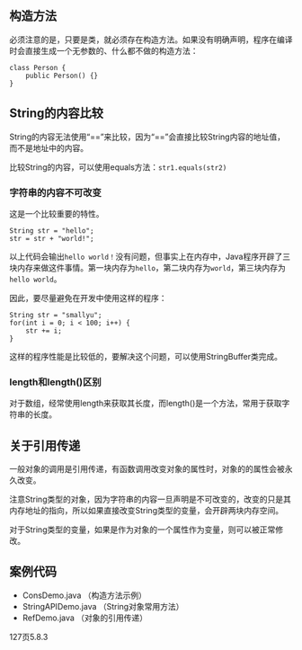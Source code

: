 ## 构造方法

必须注意的是，只要是类，就必须存在构造方法。如果没有明确声明，程序在编译时会直接生成一个无参数的、什么都不做的构造方法：

```
class Person {
    public Person() {}
}
```

## String的内容比较

String的内容无法使用“==”来比较，因为“==”会直接比较String内容的地址值，而不是地址中的内容。

比较String的内容，可以使用equals方法：`str1.equals(str2)`

### 字符串的内容不可改变

这是一个比较重要的特性。

```
String str = "hello";
str = str + "world!";
```

以上代码会输出`hello world！`没有问题，但事实上在内存中，Java程序开辟了三块内存来做这件事情。第一块内存为`hello`，第二块内存为`world`，第三块内存为`hello world`。

因此，要尽量避免在开发中使用这样的程序：

```
String str = "smallyu";
for(int i = 0; i < 100; i++) {
    str += i;
}
```

这样的程序性能是比较低的，要解决这个问题，可以使用StringBuffer类完成。

### length和length()区别

对于数组，经常使用length来获取其长度，而length()是一个方法，常用于获取字符串的长度。

## 关于引用传递

一般对象的调用是引用传递，有函数调用改变对象的属性时，对象的的属性会被永久改变。

注意String类型的对象，因为字符串的内容一旦声明是不可改变的，改变的只是其内存地址的指向，所以如果直接改变String类型的变量，会开辟两块内存空间。

对于String类型的变量，如果是作为对象的一个属性作为变量，则可以被正常修改。


## 案例代码

- ConsDemo.java （构造方法示例）
- StringAPIDemo.java （String对象常用方法）
- RefDemo.java （对象的引用传递）

127页5.8.3